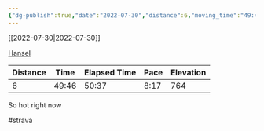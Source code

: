 ```yaml
---
{"dg-publish":true,"date":"2022-07-30","distance":6,"moving_time":"49:46","elapsed_time":"50:37","pace":"8:17","total_elevation_gain":764,"url":"https://www.strava.com/activities/7555765510","permalink":"/01-personal/strava/2022-07-30-hansel/","dgPassFrontmatter":true}
---
```



[[2022-07-30\|2022-07-30]]

[Hansel](https://www.strava.com/activities/7555765510)

| Distance | Time  | Elapsed Time | Pace | Elevation |
| -------- | ----- | ------------ | ---- | --------- |
| 6        | 49:46 | 50:37        | 8:17 | 764       |


So hot right now

#strava
